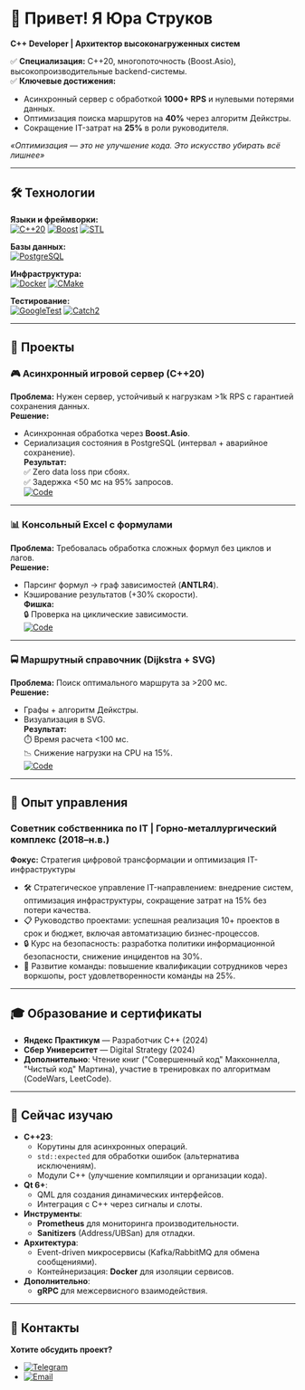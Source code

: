 # 👋 Привет! Я Юра Струков  
**C++ Developer | Архитектор высоконагруженных систем**  

✅ **Специализация:** C++20, многопоточность (Boost.Asio), высокопроизводительные backend-системы.  
✅ **Ключевые достижения:**  
- Асинхронный сервер с обработкой **1000+ RPS** и нулевыми потерями данных.  
- Оптимизация поиска маршрутов на **40%** через алгоритм Дейкстры.  
- Сокращение IT-затрат на **25%** в роли руководителя.  

*«Оптимизация — это не улучшение кода. Это искусство убирать всё лишнее»*

---

## 🛠️ Технологии

**Языки и фреймворки:**  
[![C++20](https://img.shields.io/badge/C%2B%2B-20-00599C?logo=cplusplus)](https://isocpp.org/) 
[![Boost](https://img.shields.io/badge/Boost-1.83-00599C)](https://www.boost.org/) 
[![STL](https://img.shields.io/badge/STL-✓-blue)](https://en.cppreference.com/w/cpp/standard_library)  

**Базы данных:**  
[![PostgreSQL](https://img.shields.io/badge/PostgreSQL-16-336791?logo=postgresql)](https://www.postgresql.org/)  

**Инфраструктура:**  
[![Docker](https://img.shields.io/badge/Docker-✓-2496ED?logo=docker)](https://www.docker.com/) 
[![CMake](https://img.shields.io/badge/CMake-✓-064F8C)](https://cmake.org/)  

**Тестирование:**  
[![GoogleTest](https://img.shields.io/badge/Google_Test-✓-4D4D4D)](https://github.com/google/googletest) 
[![Catch2](https://img.shields.io/badge/Catch2-✓-4D4D4D)](https://github.com/catchorg/Catch2)  

---

## 🚀 Проекты

### 🎮 Асинхронный игровой сервер (C++20)  
**Проблема:** Нужен сервер, устойчивый к нагрузкам >1k RPS с гарантией сохранения данных.  
**Решение:**  
- Асинхронная обработка через **Boost.Asio**.  
- Сериализация состояния в PostgreSQL (интервал + аварийное сохранение).  
**Результат:**  
✅ Zero data loss при сбоях.  
✅ Задержка <50 мс на 95% запросов.  
[![Code](https://img.shields.io/badge/Код-на_гитхабе-blue)](https://github.com/realht/cpp-http_async_server)  

---

### 📊 Консольный Excel с формулами  
**Проблема:** Требовалась обработка сложных формул без циклов и лагов.  
**Решение:**  
- Парсинг формул → граф зависимостей (**ANTLR4**).  
- Кэширование результатов (+30% скорости).  
**Фишка:**  
🔒 Проверка на циклические зависимости.  
[![Code](https://img.shields.io/badge/Код-на_гитхабе-green)](https://github.com/realht/cpp-spreadsheet_in_console)  

---

### 🚍 Маршрутный справочник (Dijkstra + SVG)  
**Проблема:** Поиск оптимального маршрута за >200 мс.  
**Решение:**  
- Графы + алгоритм Дейкстры.  
- Визуализация в SVG.  
**Результат:**  
⏱️ Время расчета <100 мс.  
📉 Снижение нагрузки на CPU на 15%.  
[![Code](https://img.shields.io/badge/Код-на_гитхабе-red)](https://github.com/realht/cpp-transport_app)  

---

## 👔 Опыт управления
### Советник собственника по IT | Горно-металлургический комплекс (2018–н.в.)  
**Фокус:** Стратегия цифровой трансформации и оптимизация IT-инфраструктуры  
- 🛠️ Стратегическое управление IT-направлением: внедрение систем, оптимизация инфраструктуры, сокращение затрат на 15% без потери качества.  
- 📋 Руководство проектами: успешная реализация 10+ проектов в срок и бюджет, включая автоматизацию бизнес-процессов.  
- 🔒 Курс на безопасность: разработка политики информационной безопасности, снижение инцидентов на 30%.  
- 👥 Развитие команды: повышение квалификации сотрудников через воркшопы, рост удовлетворенности команды на 25%. 

---

## 🎓 Образование и сертификаты 

- **Яндекс Практикум** — Разработчик C++ (2024)  
- **Сбер Университет** — Digital Strategy (2024)  
- **Дополнительно**: Чтение книг ("Совершенный код" Макконнелла, "Чистый код" Мартина), участие в тренировках по алгоритмам (CodeWars, LeetCode).  

---

## 🚀 Сейчас изучаю  
- **C++23**:  
  - Корутины для асинхронных операций.  
  - `std::expected` для обработки ошибок (альтернатива исключениям).  
  - Модули C++ (улучшение компиляции и организации кода).  
- **Qt 6+**:  
  - QML для создания динамических интерфейсов.  
  - Интеграция с C++ через сигналы и слоты.  
- **Инструменты**:  
  - **Prometheus** для мониторинга производительности.   
  - **Sanitizers** (Address/UBSan) для отладки.  
- **Архитектура**:  
  - Event-driven микросервисы (Kafka/RabbitMQ для обмена сообщениями).  
  - Контейнеризация: **Docker** для изоляции сервисов.  
- **Дополнительно**:  
  - **gRPC** для межсервисного взаимодействия. 

---

## 💼 Контакты  
**Хотите обсудить проект?**  
- [![Telegram](https://img.shields.io/badge/Telegram-@iZur777-26A5E4)](https://t.me/iZur777)  
- [![Email](https://img.shields.io/badge/Email-realht@gmail.com-D14836)](mailto:realht@gmail.com)  

<!--
**realht/realht** is a ✨ _special_ ✨ repository because its `README.md` (this file) appears on your GitHub profile.

Here are some ideas to get you started:

- 🔭 I’m currently working on ...
- 🌱 I’m currently learning ...
- 👯 I’m looking to collaborate on ...
- 🤔 I’m looking for help with ...
- 💬 Ask me about ...
- 📫 How to reach me: ...
- 😄 Pronouns: ...
- ⚡ Fun fact: ...
-->
